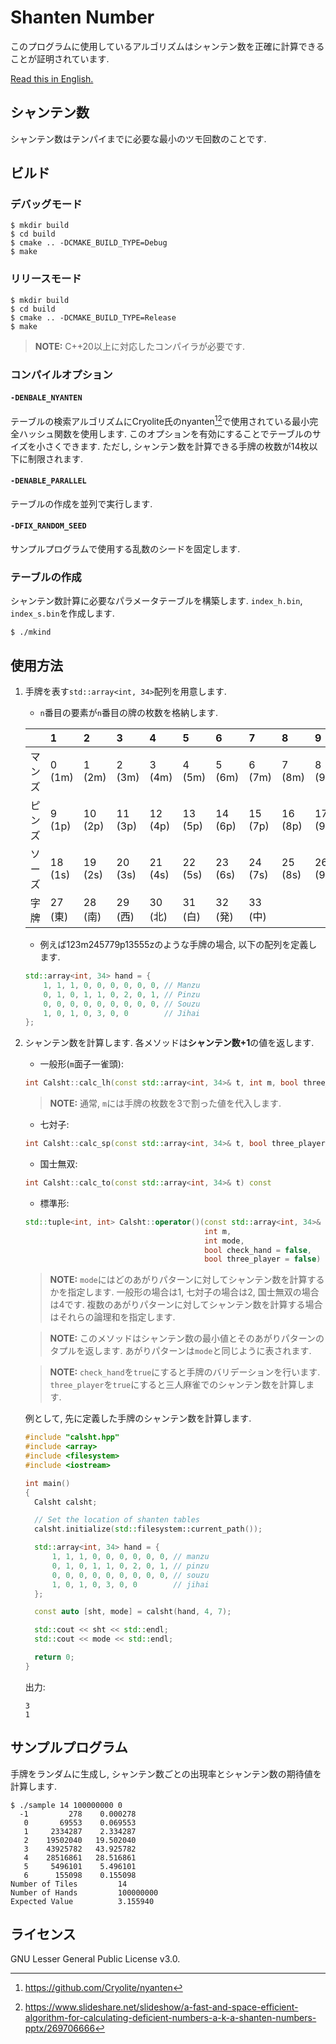# Shanten Number

このプログラムに使用しているアルゴリズムはシャンテン数を正確に計算できることが証明されています.

[Read this in English.](README.md)

## シャンテン数

シャンテン数はテンパイまでに必要な最小のツモ回数のことです.

## ビルド

### デバッグモード

```
$ mkdir build
$ cd build
$ cmake .. -DCMAKE_BUILD_TYPE=Debug
$ make
```

### リリースモード

```
$ mkdir build
$ cd build
$ cmake .. -DCMAKE_BUILD_TYPE=Release
$ make
```
> **NOTE:** C++20以上に対応したコンパイラが必要です.

### コンパイルオプション

#### `-DENBALE_NYANTEN`

テーブルの検索アルゴリズムにCryolite氏のnyanten[^1][^2]で使用されている最小完全ハッシュ関数を使用します. このオプションを有効にすることでテーブルのサイズを小さくできます. ただし, シャンテン数を計算できる手牌の枚数が14枚以下に制限されます.

[^1]: https://github.com/Cryolite/nyanten
[^2]: https://www.slideshare.net/slideshow/a-fast-and-space-efficient-algorithm-for-calculating-deficient-numbers-a-k-a-shanten-numbers-pptx/269706666

#### `-DENABLE_PARALLEL`

テーブルの作成を並列で実行します.

#### `-DFIX_RANDOM_SEED`

サンプルプログラムで使用する乱数のシードを固定します.

### テーブルの作成

シャンテン数計算に必要なパラメータテーブルを構築します. `index_h.bin`, `index_s.bin`を作成します.

```
$ ./mkind
```

## 使用方法

1. 手牌を表す`std::array<int, 34>`配列を用意します.
   - `n`番目の要素が`n`番目の牌の枚数を格納します.

   |        | 1       | 2       | 3       | 4       | 5       | 6       | 7       | 8       | 9       |
   | :----- | :------ | :------ | :------ | :------ | :------ | :------ | :------ | :------ | :------ |
   | マンズ | 0 (1m)  | 1 (2m)  | 2 (3m)  | 3 (4m)  | 4 (5m)  | 5 (6m)  | 6 (7m)  | 7 (8m)  | 8 (9m)  |
   | ピンズ | 9 (1p)  | 10 (2p) | 11 (3p) | 12 (4p) | 13 (5p) | 14 (6p) | 15 (7p) | 16 (8p) | 17 (9p) |
   | ソーズ | 18 (1s) | 19 (2s) | 20 (3s) | 21 (4s) | 22 (5s) | 23 (6s) | 24 (7s) | 25 (8s) | 26 (9s) |
   | 字牌   | 27 (東) | 28 (南) | 29 (西) | 30 (北) | 31 (白) | 32 (発) | 33 (中) |         |         |

   - 例えば123m245779p13555zのような手牌の場合, 以下の配列を定義します.

   ```cpp
   std::array<int, 34> hand = {
       1, 1, 1, 0, 0, 0, 0, 0, 0, // Manzu
       0, 1, 0, 1, 1, 0, 2, 0, 1, // Pinzu
       0, 0, 0, 0, 0, 0, 0, 0, 0, // Souzu
       1, 0, 1, 0, 3, 0, 0        // Jihai
   };
   ```

1. シャンテン数を計算します. 各メソッドは**シャンテン数+1**の値を返します.
   - 一般形(`m`面子一雀頭):
   ```cpp
   int Calsht::calc_lh(const std::array<int, 34>& t, int m, bool three_player = false) const
   ```

   > **NOTE:** 通常, `m`には手牌の枚数を3で割った値を代入します.

   - 七対子:
   ```cpp
   int Calsht::calc_sp(const std::array<int, 34>& t, bool three_player = false) const
   ```
   - 国士無双:
   ```cpp
   int Calsht::calc_to(const std::array<int, 34>& t) const
   ```
   - 標準形:
   ```cpp
   std::tuple<int, int> Calsht::operator()(const std::array<int, 34>& t,
                                           int m,
                                           int mode,
                                           bool check_hand = false,
                                           bool three_player = false) const
   ```
   > **NOTE:** `mode`にはどのあがりパターンに対してシャンテン数を計算するかを指定します. 一般形の場合は1, 七対子の場合は2, 国士無双の場合は4です. 複数のあがりパターンに対してシャンテン数を計算する場合はそれらの論理和を指定します.

   > **NOTE:** このメソッドはシャンテン数の最小値とそのあがりパターンのタプルを返します. あがりパターンは`mode`と同じように表されます.

   > **NOTE:** `check_hand`を`true`にすると手牌のバリデーションを行います. `three_player`を`true`にすると三人麻雀でのシャンテン数を計算します.

   例として, 先に定義した手牌のシャンテン数を計算します.

   ```cpp
   #include "calsht.hpp"
   #include <array>
   #include <filesystem>
   #include <iostream>

   int main()
   {
     Calsht calsht;

     // Set the location of shanten tables
     calsht.initialize(std::filesystem::current_path());

     std::array<int, 34> hand = {
         1, 1, 1, 0, 0, 0, 0, 0, 0, // manzu
         0, 1, 0, 1, 1, 0, 2, 0, 1, // pinzu
         0, 0, 0, 0, 0, 0, 0, 0, 0, // souzu
         1, 0, 1, 0, 3, 0, 0        // jihai
     };

     const auto [sht, mode] = calsht(hand, 4, 7);

     std::cout << sht << std::endl;
     std::cout << mode << std::endl;

     return 0;
   }
   ```
   出力:
   ```
   3
   1
   ```

## サンプルプログラム

手牌をランダムに生成し, シャンテン数ごとの出現率とシャンテン数の期待値を計算します.

```
$ ./sample 14 100000000 0
  -1         278    0.000278
   0       69553    0.069553
   1     2334287    2.334287
   2    19502040   19.502040
   3    43925782   43.925782
   4    28516861   28.516861
   5     5496101    5.496101
   6      155098    0.155098
Number of Tiles         14
Number of Hands         100000000
Expected Value          3.155940
```

## ライセンス

GNU Lesser General Public License v3.0.
